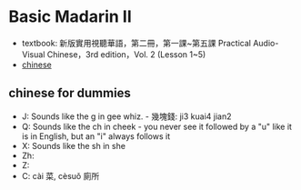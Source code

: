 # Basic Madarin II

- textbook: 新版實用視聽華語，第二冊，第一課~第五課 Practical Audio-Visual Chinese，3rd edition，Vol. 2 (Lesson 1~5)
- [chinese](chinese)

## chinese for dummies

- J: Sounds like the g in gee whiz. - 幾塊錢: ji3 kuai4 jian2
- Q: Sounds like the ch in cheek - you never see it followed by a "u" like it is in English, but an "i" always follows it
- X: Sounds like the sh in she
- Zh:
- Z:
- C: cài 菜, cèsuǒ 廁所
